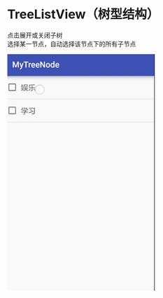 # TreeListView（树型结构）  
点击展开或关闭子树  
选择某一节点，自动选择该节点下的所有子节点  

![Image text](https://github.com/AndroidCloud/TreeListView/blob/master/DemoImg/GIF.gif)

